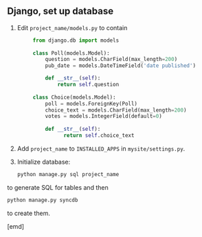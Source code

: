 ## Django, set up database

1. Edit `project_name/models.py` to contain

   ```python
        from django.db import models
        
        class Poll(models.Model):                                                       
            question = models.CharField(max_length=200)
            pub_date = models.DateTimeField('date published')

            def __str__(self):
                return self.question
         
        class Choice(models.Model):
            poll = models.ForeignKey(Poll)
            choice_text = models.CharField(max_length=200)
            votes = models.IntegerField(default=0)
            
            def __str__(self):
                  return self.choice_text
   ```


1. Add `project_name` to `INSTALLED_APPS` in `mysite/settings.py`.

1. Initialize database:

   ```bash
   python manage.py sql project_name
   ```

to generate SQL for tables and then 

   ```bash
   python manage.py syncdb
   ```

to create them.

[emd]